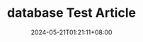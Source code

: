 ---
title: "database Test Article"
description: ""
date: 2024-05-21T01:21:11+08:00
tags: ["blog","new-article","database","en"]
cascade:
  showEdit: false
  showSummary: false
  hideFeatureImage: false
draft: false
---